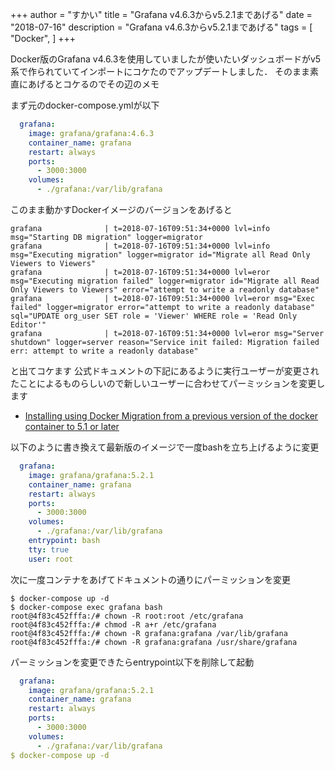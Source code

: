 +++
author = "すかい"
title = "Grafana v4.6.3からv5.2.1まであげる"
date = "2018-07-16"
description = "Grafana v4.6.3からv5.2.1まであげる"
tags = [
    "Docker",
]
+++

Docker版のGrafana v4.6.3を使用していましたが使いたいダッシュボードがv5系で作られていてインポートにコケたのでアップデートしました．
そのまま素直にあげるとコケるのでその辺のメモ

まず元のdocker-compose.ymlが以下

```yaml
  grafana:
    image: grafana/grafana:4.6.3
    container_name: grafana
    restart: always
    ports:
      - 3000:3000
    volumes:
      - ./grafana:/var/lib/grafana
```

このまま動かすDockerイメージのバージョンをあげると

```
grafana              | t=2018-07-16T09:51:34+0000 lvl=info msg="Starting DB migration" logger=migrator
grafana              | t=2018-07-16T09:51:34+0000 lvl=info msg="Executing migration" logger=migrator id="Migrate all Read Only Viewers to Viewers"
grafana              | t=2018-07-16T09:51:34+0000 lvl=eror msg="Executing migration failed" logger=migrator id="Migrate all Read Only Viewers to Viewers" error="attempt to write a readonly database"
grafana              | t=2018-07-16T09:51:34+0000 lvl=eror msg="Exec failed" logger=migrator error="attempt to write a readonly database" sql="UPDATE org_user SET role = 'Viewer' WHERE role = 'Read Only Editor'"
grafana              | t=2018-07-16T09:51:34+0000 lvl=eror msg="Server shutdown" logger=server reason="Service init failed: Migration failed err: attempt to write a readonly database"
```

と出てコケます
公式ドキュメントの下記にあるように実行ユーザーが変更されたことによるものらしいので新しいユーザーに合わせてパーミッションを変更します

- [Installing using Docker Migration from a previous version of the docker container to 5.1 or later](http://docs.grafana.org/installation/docker/#migration-from-a-previous-version-of-the-docker-container-to-5-1-or-later)

以下のように書き換えて最新版のイメージで一度bashを立ち上げるように変更

```yaml
  grafana:
    image: grafana/grafana:5.2.1
    container_name: grafana
    restart: always
    ports:
      - 3000:3000
    volumes:
      - ./grafana:/var/lib/grafana
    entrypoint: bash
    tty: true
    user: root
```

次に一度コンテナをあげてドキュメントの通りにパーミッションを変更

```
$ docker-compose up -d
$ docker-compose exec grafana bash
root@4f83c452fffa:/# chown -R root:root /etc/grafana
root@4f83c452fffa:/# chmod -R a+r /etc/grafana
root@4f83c452fffa:/# chown -R grafana:grafana /var/lib/grafana
root@4f83c452fffa:/# chown -R grafana:grafana /usr/share/grafana
```

パーミッションを変更できたらentrypoint以下を削除して起動

```yaml
  grafana:
    image: grafana/grafana:5.2.1
    container_name: grafana
    restart: always
    ports:
      - 3000:3000
    volumes:
      - ./grafana:/var/lib/grafana
$ docker-compose up -d
```

